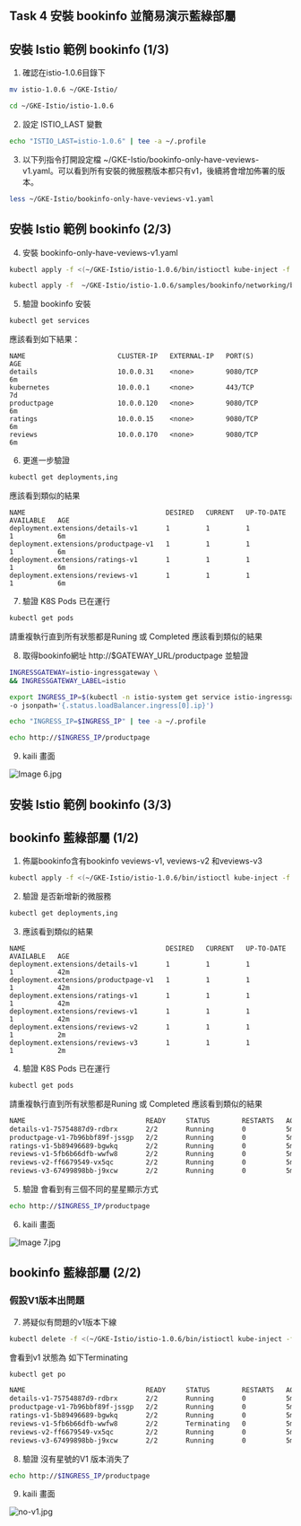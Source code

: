 ## Task 4 安裝 bookinfo 並簡易演示藍綠部屬
## 安裝 Istio 範例 bookinfo (1/3)
1. 確認在istio-1.0.6目錄下
```bash
mv istio-1.0.6 ~/GKE-Istio/
```
```bash
cd ~/GKE-Istio/istio-1.0.6
```
2. 設定 ISTIO_LAST 變數
```bash
echo "ISTIO_LAST=istio-1.0.6" | tee -a ~/.profile
```
3. 以下列指令打開設定檔 ~/GKE-Istio/bookinfo-only-have-veviews-v1.yaml。可以看到所有安裝的微服務版本都只有v1，後續將會增加佈署的版本。

```bash
less ~/GKE-Istio/bookinfo-only-have-veviews-v1.yaml
```


## 安裝 Istio 範例 bookinfo (2/3)

4. 安裝 bookinfo-only-have-veviews-v1.yaml
```bash
kubectl apply -f <(~/GKE-Istio/istio-1.0.6/bin/istioctl kube-inject -f ~/GKE-Istio/bookinfo-only-have-veviews-v1.yaml)
```
```bash
kubectl apply -f  ~/GKE-Istio/istio-1.0.6/samples/bookinfo/networking/bookinfo-gateway.yaml
```
5. 驗證 bookinfo 安裝
```bash
kubectl get services
```
   應該看到如下結果：
```
NAME                       CLUSTER-IP   EXTERNAL-IP   PORT(S)              AGE
details                    10.0.0.31    <none>        9080/TCP             6m
kubernetes                 10.0.0.1     <none>        443/TCP              7d
productpage                10.0.0.120   <none>        9080/TCP             6m
ratings                    10.0.0.15    <none>        9080/TCP             6m
reviews                    10.0.0.170   <none>        9080/TCP             6m
```
6. 更進一步驗證
```bash
kubectl get deployments,ing
```
   應該看到類似的結果
```
NAME                                   DESIRED   CURRENT   UP-TO-DATE   AVAILABLE   AGE
deployment.extensions/details-v1       1         1         1            1           6m
deployment.extensions/productpage-v1   1         1         1            1           6m
deployment.extensions/ratings-v1       1         1         1            1           6m
deployment.extensions/reviews-v1       1         1         1            1           6m
```
7. 驗證 K8S Pods 已在運行
```bash
kubectl get pods
```
   請重複執行直到所有狀態都是Runing 或 Completed 
   應該看到類似的結果
   
8. 取得bookinfo網址 http://$GATEWAY_URL/productpage 並驗證
```bash
INGRESSGATEWAY=istio-ingressgateway \
&& INGRESSGATEWAY_LABEL=istio
```
```bash
export INGRESS_IP=$(kubectl -n istio-system get service istio-ingressgateway  \
-o jsonpath='{.status.loadBalancer.ingress[0].ip}')
```
```bash
echo "INGRESS_IP=$INGRESS_IP" | tee -a ~/.profile
```
```bash
echo http://$INGRESS_IP/productpage
```

9. kaili 畫面

![Image 6.jpg](imgs/Image%206.jpg)
## 安裝 Istio 範例 bookinfo (3/3)


##  bookinfo 藍綠部屬 (1/2)
1. 佈屬bookinfo含有bookinfo veviews-v1, veviews-v2 和veviews-v3
```bash
kubectl apply -f <(~/GKE-Istio/istio-1.0.6/bin/istioctl kube-inject -f  ~/GKE-Istio/istio-1.0.6/samples/bookinfo/platform/kube/bookinfo.yaml)
```
2. 驗證 是否新增新的微服務
```bash
kubectl get deployments,ing
```
3. 應該看到類似的結果
```
NAME                                   DESIRED   CURRENT   UP-TO-DATE   AVAILABLE   AGE
deployment.extensions/details-v1       1         1         1            1           42m
deployment.extensions/productpage-v1   1         1         1            1           42m
deployment.extensions/ratings-v1       1         1         1            1           42m
deployment.extensions/reviews-v1       1         1         1            1           42m
deployment.extensions/reviews-v2       1         1         1            1           2m
deployment.extensions/reviews-v3       1         1         1            1           2m
```
4. 驗證 K8S Pods 已在運行
```bash
kubectl get pods
```
   請重複執行直到所有狀態都是Runing 或 Completed 
   應該看到類似的結果

```bash
NAME                              READY     STATUS        RESTARTS   AGE
details-v1-75754887d9-rdbrx       2/2       Running       0          5m
productpage-v1-7b96bbf89f-jssgp   2/2       Running       0          5m
ratings-v1-5b89496689-bgwkq       2/2       Running       0          5m
reviews-v1-5fb6b66dfb-wwfw8       2/2       Running       0          5m
reviews-v2-ff6679549-vx5qc        2/2       Running       0          5m
reviews-v3-67499898bb-j9xcw       2/2       Running       0          5m
```
   
5. 驗證 會看到有三個不同的星星顯示方式
```bash
echo http://$INGRESS_IP/productpage
```
6. kaili 畫面

![Image 7.jpg](imgs/Image%207.jpg)

##  bookinfo 藍綠部屬 (2/2)
### 假設V1版本出問題
7. 將疑似有問題的v1版本下線
```bash
kubectl delete -f <(~/GKE-Istio/istio-1.0.6/bin/istioctl kube-inject -f  ~/GKE-Istio/reviews-v1.yaml)
```
會看到v1 狀態為 如下Terminating
```bash
kubectl get po
```
```bash
NAME                              READY     STATUS        RESTARTS   AGE
details-v1-75754887d9-rdbrx       2/2       Running       0          5m
productpage-v1-7b96bbf89f-jssgp   2/2       Running       0          5m
ratings-v1-5b89496689-bgwkq       2/2       Running       0          5m
reviews-v1-5fb6b66dfb-wwfw8       2/2       Terminating   0          5m
reviews-v2-ff6679549-vx5qc        2/2       Running       0          5m
reviews-v3-67499898bb-j9xcw       2/2       Running       0          5m
```
8. 驗證 沒有星號的V1 版本消失了
```bash
echo http://$INGRESS_IP/productpage
```
9. kaili 畫面

![no-v1.jpg](imgs/no-v1.jpg)
